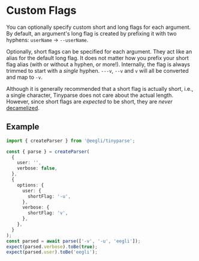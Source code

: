 # Custom Flags

You can optionally specify custom short and long flags for each argument. By default, an argument's long flag is created by prefixing it with two hyphens: `userName` -> `--userName`.

Optionally, short flags can be specified for each argument. They act like an alias for the default long flag. It does not matter how you prefix your short flag alias (with or without a hyphen, or more!). Internally, the flag is always trimmed to start with a _single_ hyphen. `---v`, `--v` and `v` will all be converted and map to `-v`.

Although it is generally recommended that a short flag is actually short, i.e., a single character, Tinyparse does not care about the actual length. However, since short flags are _expected_ to be short, they are _never_ [decamelized](reference/decamelize-variables).

## Example

<!-- doctest: handles short flags -->

```ts
import { createParser } from '@eegli/tinyparse';

const { parse } = createParser(
  {
    user: '',
    verbose: false,
  },
  {
    options: {
      user: {
        shortFlag: '-u',
      },
      verbose: {
        shortFlag: 'v',
      },
    },
  }
);
const parsed = await parse(['-v', '-u', 'eegli']);
expect(parsed.verbose).toBe(true);
expect(parsed.user).toBe('eegli');
```

